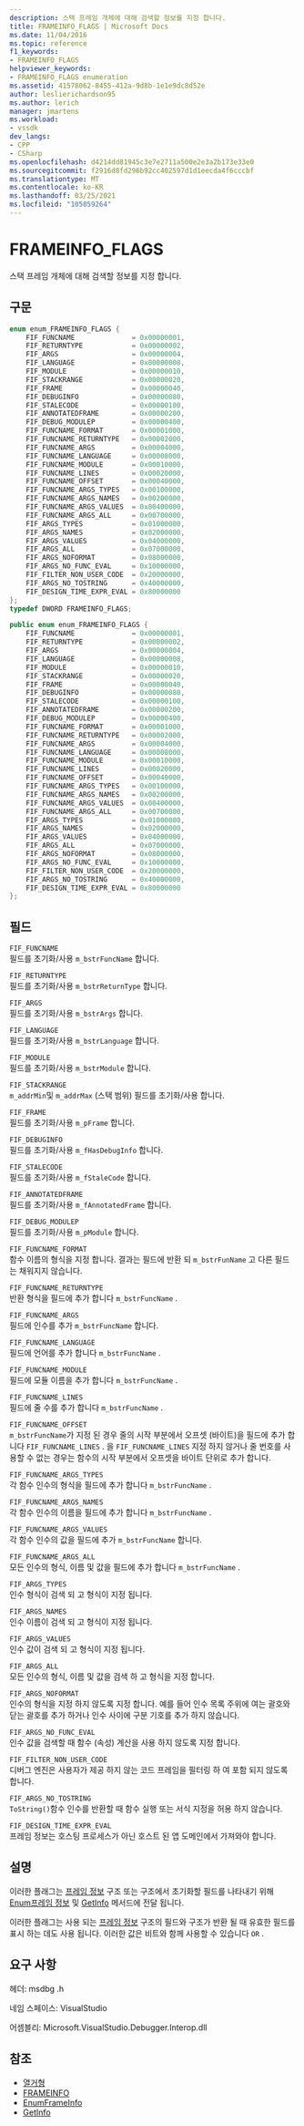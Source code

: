 ```yaml
---
description: 스택 프레임 개체에 대해 검색할 정보를 지정 합니다.
title: FRAMEINFO_FLAGS | Microsoft Docs
ms.date: 11/04/2016
ms.topic: reference
f1_keywords:
- FRAMEINFO_FLAGS
helpviewer_keywords:
- FRAMEINFO_FLAGS enumeration
ms.assetid: 41578062-8455-412a-9d8b-1e1e9dc8d52e
author: leslierichardson95
ms.author: lerich
manager: jmartens
ms.workload:
- vssdk
dev_langs:
- CPP
- CSharp
ms.openlocfilehash: d4214dd81945c3e7e2711a500e2e3a2b173e33e0
ms.sourcegitcommit: f2916d8fd296b92cc402597d1d1eecda4f6cccbf
ms.translationtype: MT
ms.contentlocale: ko-KR
ms.lasthandoff: 03/25/2021
ms.locfileid: "105059264"
---
```

# <a name="frameinfo_flags"></a>FRAMEINFO_FLAGS
스택 프레임 개체에 대해 검색할 정보를 지정 합니다.

## <a name="syntax"></a>구문

```cpp
enum enum_FRAMEINFO_FLAGS {
    FIF_FUNCNAME              = 0x00000001,
    FIF_RETURNTYPE            = 0x00000002,
    FIF_ARGS                  = 0x00000004,
    FIF_LANGUAGE              = 0x00000008,
    FIF_MODULE                = 0x00000010,
    FIF_STACKRANGE            = 0x00000020,
    FIF_FRAME                 = 0x00000040,
    FIF_DEBUGINFO             = 0x00000080,
    FIF_STALECODE             = 0x00000100,
    FIF_ANNOTATEDFRAME        = 0x00000200,
    FIF_DEBUG_MODULEP         = 0x00000400,
    FIF_FUNCNAME_FORMAT       = 0x00001000,
    FIF_FUNCNAME_RETURNTYPE   = 0x00002000,
    FIF_FUNCNAME_ARGS         = 0x00004000,
    FIF_FUNCNAME_LANGUAGE     = 0x00008000,
    FIF_FUNCNAME_MODULE       = 0x00010000,
    FIF_FUNCNAME_LINES        = 0x00020000,
    FIF_FUNCNAME_OFFSET       = 0x00040000,
    FIF_FUNCNAME_ARGS_TYPES   = 0x00100000,
    FIF_FUNCNAME_ARGS_NAMES   = 0x00200000,
    FIF_FUNCNAME_ARGS_VALUES  = 0x00400000,
    FIF_FUNCNAME_ARGS_ALL     = 0x00700000,
    FIF_ARGS_TYPES            = 0x01000000,
    FIF_ARGS_NAMES            = 0x02000000,
    FIF_ARGS_VALUES           = 0x04000000,
    FIF_ARGS_ALL              = 0x07000000,
    FIF_ARGS_NOFORMAT         = 0x08000000,
    FIF_ARGS_NO_FUNC_EVAL     = 0x10000000,
    FIF_FILTER_NON_USER_CODE  = 0x20000000,
    FIF_ARGS_NO_TOSTRING      = 0x40000000,
    FIF_DESIGN_TIME_EXPR_EVAL = 0x80000000
};
typedef DWORD FRAMEINFO_FLAGS;
```

```csharp
public enum enum_FRAMEINFO_FLAGS {
    FIF_FUNCNAME              = 0x00000001,
    FIF_RETURNTYPE            = 0x00000002,
    FIF_ARGS                  = 0x00000004,
    FIF_LANGUAGE              = 0x00000008,
    FIF_MODULE                = 0x00000010,
    FIF_STACKRANGE            = 0x00000020,
    FIF_FRAME                 = 0x00000040,
    FIF_DEBUGINFO             = 0x00000080,
    FIF_STALECODE             = 0x00000100,
    FIF_ANNOTATEDFRAME        = 0x00000200,
    FIF_DEBUG_MODULEP         = 0x00000400,
    FIF_FUNCNAME_FORMAT       = 0x00001000,
    FIF_FUNCNAME_RETURNTYPE   = 0x00002000,
    FIF_FUNCNAME_ARGS         = 0x00004000,
    FIF_FUNCNAME_LANGUAGE     = 0x00008000,
    FIF_FUNCNAME_MODULE       = 0x00010000,
    FIF_FUNCNAME_LINES        = 0x00020000,
    FIF_FUNCNAME_OFFSET       = 0x00040000,
    FIF_FUNCNAME_ARGS_TYPES   = 0x00100000,
    FIF_FUNCNAME_ARGS_NAMES   = 0x00200000,
    FIF_FUNCNAME_ARGS_VALUES  = 0x00400000,
    FIF_FUNCNAME_ARGS_ALL     = 0x00700000,
    FIF_ARGS_TYPES            = 0x01000000,
    FIF_ARGS_NAMES            = 0x02000000,
    FIF_ARGS_VALUES           = 0x04000000,
    FIF_ARGS_ALL              = 0x07000000,
    FIF_ARGS_NOFORMAT         = 0x08000000,
    FIF_ARGS_NO_FUNC_EVAL     = 0x10000000,
    FIF_FILTER_NON_USER_CODE  = 0x20000000,
    FIF_ARGS_NO_TOSTRING      = 0x40000000,
    FIF_DESIGN_TIME_EXPR_EVAL = 0x80000000
};
```

## <a name="fields"></a>필드
`FIF_FUNCNAME`\
필드를 초기화/사용 `m_bstrFuncName` 합니다.

`FIF_RETURNTYPE`\
필드를 초기화/사용 `m_bstrReturnType` 합니다.

`FIF_ARGS`\
필드를 초기화/사용 `m_bstrArgs` 합니다.

`FIF_LANGUAGE`\
필드를 초기화/사용 `m_bstrLanguage` 합니다.

`FIF_MODULE`\
필드를 초기화/사용 `m_bstrModule` 합니다.

`FIF_STACKRANGE`\
`m_addrMin`및 `m_addrMax` (스택 범위) 필드를 초기화/사용 합니다.

`FIF_FRAME`\
필드를 초기화/사용 `m_pFrame` 합니다.

`FIF_DEBUGINFO`\
필드를 초기화/사용 `m_fHasDebugInfo` 합니다.

`FIF_STALECODE`\
필드를 초기화/사용 `m_fStaleCode` 합니다.

`FIF_ANNOTATEDFRAME`\
필드를 초기화/사용 `m_fAnnotatedFrame` 합니다.

`FIF_DEBUG_MODULEP`\
필드를 초기화/사용 `m_pModule` 합니다.

`FIF_FUNCNAME_FORMAT`\
함수 이름의 형식을 지정 합니다. 결과는 필드에 반환 되 `m_bstrFunName` 고 다른 필드는 채워지지 않습니다.

`FIF_FUNCNAME_RETURNTYPE`\
반환 형식을 필드에 추가 합니다 `m_bstrFuncName` .

`FIF_FUNCNAME_ARGS`\
필드에 인수를 추가 `m_bstrFuncName` 합니다.

`FIF_FUNCNAME_LANGUAGE`\
필드에 언어를 추가 합니다 `m_bstrFuncName` .

`FIF_FUNCNAME_MODULE`\
필드에 모듈 이름을 추가 합니다 `m_bstrFuncName` .

`FIF_FUNCNAME_LINES`\
필드에 줄 수를 추가 합니다 `m_bstrFuncName` .

`FIF_FUNCNAME_OFFSET`\
`m_bstrFuncName`가 지정 된 경우 줄의 시작 부분에서 오프셋 (바이트)을 필드에 추가 합니다 `FIF_FUNCNAME_LINES` . 을 `FIF_FUNCNAME_LINES` 지정 하지 않거나 줄 번호를 사용할 수 없는 경우는 함수의 시작 부분에서 오프셋을 바이트 단위로 추가 합니다.

`FIF_FUNCNAME_ARGS_TYPES`\
각 함수 인수의 형식을 필드에 추가 합니다 `m_bstrFuncName` .

`FIF_FUNCNAME_ARGS_NAMES`\
각 함수 인수의 이름을 필드에 추가 합니다 `m_bstrFuncName` .

`FIF_FUNCNAME_ARGS_VALUES`\
각 함수 인수의 값을 필드에 추가 `m_bstrFuncName` 합니다.

`FIF_FUNCNAME_ARGS_ALL`\
모든 인수의 형식, 이름 및 값을 필드에 추가 합니다 `m_bstrFuncName` .

`FIF_ARGS_TYPES`\
인수 형식이 검색 되 고 형식이 지정 됩니다.

`FIF_ARGS_NAMES`\
인수 이름이 검색 되 고 형식이 지정 됩니다.

`FIF_ARGS_VALUES`\
인수 값이 검색 되 고 형식이 지정 됩니다.

`FIF_ARGS_ALL`\
모든 인수의 형식, 이름 및 값을 검색 하 고 형식을 지정 합니다.

`FIF_ARGS_NOFORMAT`\
인수의 형식을 지정 하지 않도록 지정 합니다. 예를 들어 인수 목록 주위에 여는 괄호와 닫는 괄호를 추가 하거나 인수 사이에 구분 기호를 추가 하지 않습니다.

`FIF_ARGS_NO_FUNC_EVAL`\
인수 값을 검색할 때 함수 (속성) 계산을 사용 하지 않도록 지정 합니다.

`FIF_FILTER_NON_USER_CODE`\
디버그 엔진은 사용자가 제공 하지 않는 코드 프레임을 필터링 하 여 포함 되지 않도록 합니다.

`FIF_ARGS_NO_TOSTRING`\
`ToString()`함수 인수를 반환할 때 함수 실행 또는 서식 지정을 허용 하지 않습니다.

`FIF_DESIGN_TIME_EXPR_EVAL`\
프레임 정보는 호스팅 프로세스가 아닌 호스트 된 앱 도메인에서 가져와야 합니다.

## <a name="remarks"></a>설명
이러한 플래그는 [프레임 정보](../../../extensibility/debugger/reference/frameinfo.md) 구조 또는 구조에서 초기화할 필드를 나타내기 위해 [Enum프레임 정보](../../../extensibility/debugger/reference/idebugthread2-enumframeinfo.md) 및 [GetInfo](../../../extensibility/debugger/reference/idebugstackframe2-getinfo.md) 메서드에 전달 됩니다.

이러한 플래그는 사용 되는 [프레임 정보](../../../extensibility/debugger/reference/frameinfo.md) 구조의 필드와 구조가 반환 될 때 유효한 필드를 표시 하는 데도 사용 됩니다. 이러한 값은 비트와 함께 사용할 수 있습니다 `OR` .

## <a name="requirements"></a>요구 사항
헤더: msdbg .h

네임 스페이스: VisualStudio

어셈블리: Microsoft.VisualStudio.Debugger.Interop.dll

## <a name="see-also"></a>참조
- [열거형](../../../extensibility/debugger/reference/enumerations-visual-studio-debugging.md)
- [FRAMEINFO](../../../extensibility/debugger/reference/frameinfo.md)
- [EnumFrameInfo](../../../extensibility/debugger/reference/idebugthread2-enumframeinfo.md)
- [GetInfo](../../../extensibility/debugger/reference/idebugstackframe2-getinfo.md)
